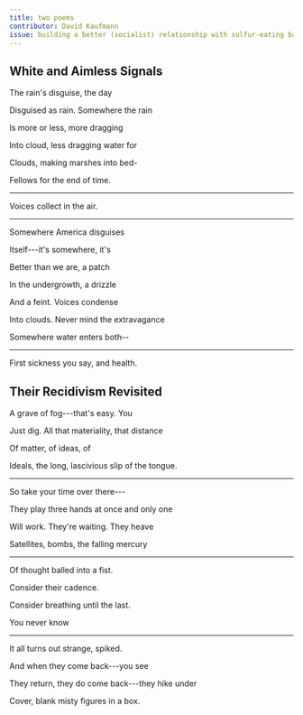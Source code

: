 ```yaml
---
title: two poems
contributor: David Kaufmann
issue: building a better (socialist) relationship with sulfur-eating bacteria
---
```


## White and Aimless Signals

The rain's disguise, the day

Disguised as rain. Somewhere the rain

Is more or less, more dragging

Into cloud, less dragging water for

Clouds, making marshes into bed-

Fellows for the end of time.

---

Voices collect in the air.

---

Somewhere America disguises

Itself---it's somewhere, it\'s

Better than we are, a patch

In the undergrowth, a drizzle

And a feint. Voices condense

Into clouds. Never mind the extravagance

Somewhere water enters both--

---

First sickness you say, and health.

## Their Recidivism Revisited

A grave of fog---that\'s easy. You

Just dig. All that materiality, that distance

Of matter, of ideas, of

Ideals, the long, lascivious slip of the tongue.

---

So take your time over there---

They play three hands at once and only one

Will work. They\'re waiting. They heave

Satellites, bombs, the falling mercury

---

Of thought balled into a fist.

Consider their cadence.

Consider breathing until the last.

You never know

---

It all turns out strange, spiked.

And when they come back---you see

They return, they do come back---they hike under

Cover, blank misty figures in a box.
